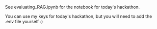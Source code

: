 See evaluating_RAG.ipynb for the notebook for today's hackathon.


You can use my keys for today's hackathon, but you will need to add the .env file yourself :)
